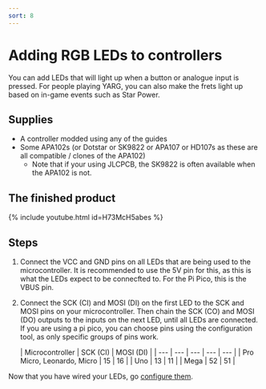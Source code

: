 ```yaml
---
sort: 8
---
```

# Adding RGB LEDs to controllers
You can add LEDs that will light up when a button or analogue input is pressed. For people playing YARG, you can also make the frets light up based on in-game events such as Star Power.
## Supplies
* A controller modded using any of the guides
* Some APA102s (or Dotstar or SK9822 or APA107 or HD107s as these are all compatible / clones of the APA102)
  * Note that if your using JLCPCB, the SK9822 is often available when the APA102 is not.

## The finished product
{% include youtube.html id=H73McH5abes %}

## Steps
1. Connect the VCC and GND pins on all LEDs that are being used to the microcontroller. It is recommended to use the 5V pin for this, as this is what the LEDs expect to be connecfted to. For the Pi Pico, this is the VBUS pin.
2. Connect the SCK (CI) and MOSI (DI) on the first LED to the SCK and MOSI pins on your microcontroller. Then chain the SCK (CO) and MOSI (DO) outputs to the inputs on the next LED, until all LEDs are connected.
   If you are using a pi pico, you can choose pins using the configuration tool, as only specific groups of pins work.
      
   | Microcontroller | SCK (CI) | MOSI (DI) |
   | --- | --- | --- | --- | --- |
   | Pro Micro, Leonardo, Micro | 15 | 16 |
   | Uno | 13 | 11 |
   | Mega | 52 | 51 | 

Now that you have wired your LEDs, go [configure them](https://santroller.tangentmc.net/tool/using.html).